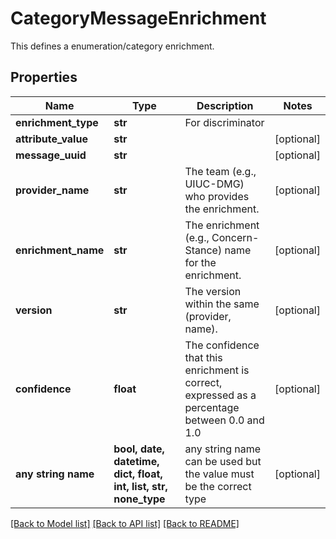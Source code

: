 # CategoryMessageEnrichment

This defines a enumeration/category enrichment.

## Properties
Name | Type | Description | Notes
------------ | ------------- | ------------- | -------------
**enrichment_type** | **str** | For discriminator | 
**attribute_value** | **str** |  | [optional] 
**message_uuid** | **str** |  | [optional] 
**provider_name** | **str** | The team (e.g., UIUC-DMG) who provides the enrichment. | [optional] 
**enrichment_name** | **str** | The enrichment (e.g., Concern-Stance) name for the enrichment. | [optional] 
**version** | **str** | The version within the same (provider, name). | [optional] 
**confidence** | **float** | The confidence that this enrichment is correct, expressed as a percentage between 0.0 and 1.0 | [optional] 
**any string name** | **bool, date, datetime, dict, float, int, list, str, none_type** | any string name can be used but the value must be the correct type | [optional]

[[Back to Model list]](../README.md#documentation-for-models) [[Back to API list]](../README.md#documentation-for-api-endpoints) [[Back to README]](../README.md)


